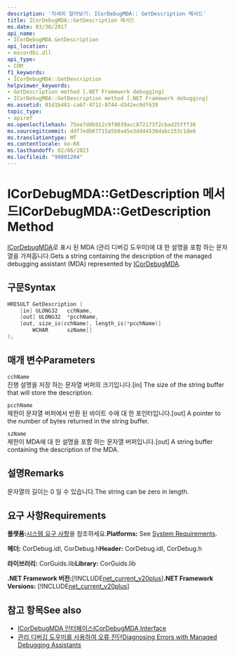 ```yaml
---
description: '자세히 알아보기: ICorDebugMDA:: GetDescription 메서드'
title: ICorDebugMDA::GetDescription 메서드
ms.date: 03/30/2017
api_name:
- ICorDebugMDA.GetDescription
api_location:
- mscordbi.dll
api_type:
- COM
f1_keywords:
- ICorDebugMDA::GetDescription
helpviewer_keywords:
- GetDescription method [.NET Framework debugging]
- ICorDebugMDA::GetDescription method [.NET Framework debugging]
ms.assetid: 01d1b481-ca67-4712-8744-d342ec0df639
topic_type:
- apiref
ms.openlocfilehash: 75ee7d0b912c9f0039acc872173f2cbad25fff38
ms.sourcegitcommit: ddf7edb67715a5b9a45e3dd44536dabc153c1de0
ms.translationtype: MT
ms.contentlocale: ko-KR
ms.lasthandoff: 02/06/2021
ms.locfileid: "99801204"
---
```

# <a name="icordebugmdagetdescription-method"></a><span data-ttu-id="9396c-103">ICorDebugMDA::GetDescription 메서드</span><span class="sxs-lookup"><span data-stu-id="9396c-103">ICorDebugMDA::GetDescription Method</span></span>

<span data-ttu-id="9396c-104">[ICorDebugMDA](icordebugmda-interface.md)로 표시 된 MDA (관리 디버깅 도우미)에 대 한 설명을 포함 하는 문자열을 가져옵니다.</span><span class="sxs-lookup"><span data-stu-id="9396c-104">Gets a string containing the description of the managed debugging assistant (MDA) represented by [ICorDebugMDA](icordebugmda-interface.md).</span></span>  
  
## <a name="syntax"></a><span data-ttu-id="9396c-105">구문</span><span class="sxs-lookup"><span data-stu-id="9396c-105">Syntax</span></span>  
  
```cpp  
HRESULT GetDescription (  
    [in] ULONG32   cchName,  
    [out] ULONG32  *pcchName,  
    [out, size_is(cchName), length_is(*pcchName)]  
        WCHAR      szName[]  
);  
```  
  
## <a name="parameters"></a><span data-ttu-id="9396c-106">매개 변수</span><span class="sxs-lookup"><span data-stu-id="9396c-106">Parameters</span></span>  

 `cchName`  
 <span data-ttu-id="9396c-107">진행 설명을 저장 하는 문자열 버퍼의 크기입니다.</span><span class="sxs-lookup"><span data-stu-id="9396c-107">[in] The size of the string buffer that will store the description.</span></span>  
  
 `pcchName`  
 <span data-ttu-id="9396c-108">제한이 문자열 버퍼에서 반환 된 바이트 수에 대 한 포인터입니다.</span><span class="sxs-lookup"><span data-stu-id="9396c-108">[out] A pointer to the number of bytes returned in the string buffer.</span></span>  
  
 `szName`  
 <span data-ttu-id="9396c-109">제한이 MDA에 대 한 설명을 포함 하는 문자열 버퍼입니다.</span><span class="sxs-lookup"><span data-stu-id="9396c-109">[out] A string buffer containing the description of the MDA.</span></span>  
  
## <a name="remarks"></a><span data-ttu-id="9396c-110">설명</span><span class="sxs-lookup"><span data-stu-id="9396c-110">Remarks</span></span>  

 <span data-ttu-id="9396c-111">문자열의 길이는 0 일 수 있습니다.</span><span class="sxs-lookup"><span data-stu-id="9396c-111">The string can be zero in length.</span></span>  
  
## <a name="requirements"></a><span data-ttu-id="9396c-112">요구 사항</span><span class="sxs-lookup"><span data-stu-id="9396c-112">Requirements</span></span>  

 <span data-ttu-id="9396c-113">**플랫폼:**[시스템 요구 사항](../../get-started/system-requirements.md)을 참조하세요.</span><span class="sxs-lookup"><span data-stu-id="9396c-113">**Platforms:** See [System Requirements](../../get-started/system-requirements.md).</span></span>  
  
 <span data-ttu-id="9396c-114">**헤더:** CorDebug.idl, CorDebug.h</span><span class="sxs-lookup"><span data-stu-id="9396c-114">**Header:** CorDebug.idl, CorDebug.h</span></span>  
  
 <span data-ttu-id="9396c-115">**라이브러리:** CorGuids.lib</span><span class="sxs-lookup"><span data-stu-id="9396c-115">**Library:** CorGuids.lib</span></span>  
  
 <span data-ttu-id="9396c-116">**.NET Framework 버전:**[!INCLUDE[net_current_v20plus](../../../../includes/net-current-v20plus-md.md)]</span><span class="sxs-lookup"><span data-stu-id="9396c-116">**.NET Framework Versions:** [!INCLUDE[net_current_v20plus](../../../../includes/net-current-v20plus-md.md)]</span></span>  
  
## <a name="see-also"></a><span data-ttu-id="9396c-117">참고 항목</span><span class="sxs-lookup"><span data-stu-id="9396c-117">See also</span></span>

- [<span data-ttu-id="9396c-118">ICorDebugMDA 인터페이스</span><span class="sxs-lookup"><span data-stu-id="9396c-118">ICorDebugMDA Interface</span></span>](icordebugmda-interface.md)
- [<span data-ttu-id="9396c-119">관리 디버깅 도우미를 사용하여 오류 진단</span><span class="sxs-lookup"><span data-stu-id="9396c-119">Diagnosing Errors with Managed Debugging Assistants</span></span>](../../debug-trace-profile/diagnosing-errors-with-managed-debugging-assistants.md)
